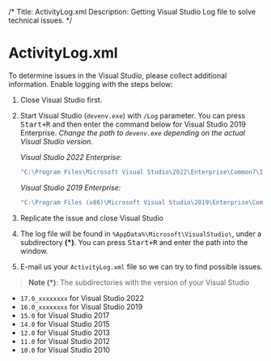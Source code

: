 /*
Title: ActivityLog.xml
Description: Getting Visual Studio Log file to solve technical issues.
*/

# ActivityLog.xml

To determine issues in the Visual Studio, please collect additional information. Enable logging with the steps below:

1. Close Visual Studio first.
2. Start Visual Studio (`devenv.exe`) with `/Log` parameter. You can press <kbd>Start+R</kbd> and then enter the command below for Visual Studio 2019 Enterprise. *Change the path to `devenv.exe` depending on the actual Visual Studio version.*
    
    *Visual Studio 2022 Enterprise:*
    ```bash
    "C:\Program Files\Microsoft Visual Studio\2022\Enterprise\Common7\IDE\devenv.exe" /Log
    ```
    *Visual Studio 2019 Enterprise:*
    ```bash
    "C:\Program Files (x86)\Microsoft Visual Studio\2019\Enterprise\Common7\IDE\devenv.exe" /Log
    ```
3. Replicate the issue and close Visual Studio
4. The log file will be found in `%AppData%\Microsoft\VisualStudio\`, under a subdirectory **(\*)**. You can press <kbd>Start+R</kbd> and enter the path into the window.
5. E-mail us your `ActivityLog.xml` file so we can try to find possible issues.

> **Note (\*)**: The subdirectories with the version of your Visual Studio

* `17.0_xxxxxxxx` for Visual Studio 2022
* `16.0_xxxxxxxx` for Visual Studio 2019
* `15.0` for Visual Studio 2017
* `14.0` for Visual Studio 2015
* `12.0` for Visual Studio 2013
* `11.0` for Visual Studio 2012
* `10.0` for Visual Studio 2010
